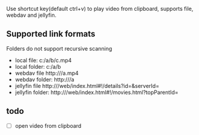 Use shortcut key(default ctrl+v) to play video from clipboard, supports file, webdav and jellyfin.

## Supported link formats
Folders do not support recursive scanning

- local file: c:/a/b/c.mp4
- local folder: c:/a/b
- webdav file http://<host>/a.mp4
- webdav folder: http://<host>/a
- jellyfin file http://<host>/web/index.html#!/details?id=<id>&serverId=<sid>
- jellyfin folder: http://<host>/web/index.html#!/movies.html?topParentId=<id>


## todo
- [ ] open video from clipboard